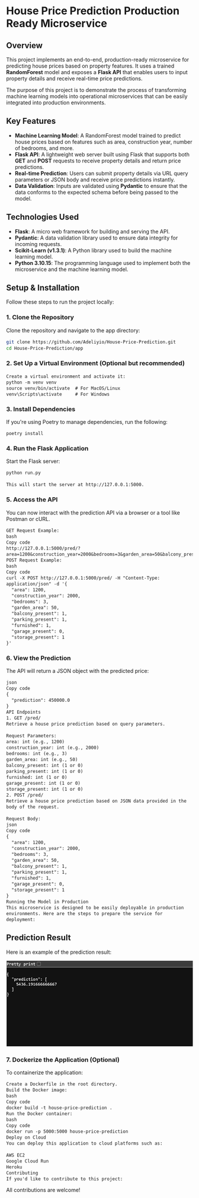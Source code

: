 # House Price Prediction Production Ready Microservice

## Overview

This project implements an end-to-end, production-ready microservice for predicting house prices based on property features. It uses a trained **RandomForest** model and exposes a **Flask API** that enables users to input property details and receive real-time price predictions.

The purpose of this project is to demonstrate the process of transforming machine learning models into operational microservices that can be easily integrated into production environments.

## Key Features

- **Machine Learning Model**: A RandomForest model trained to predict house prices based on features such as area, construction year, number of bedrooms, and more.
- **Flask API**: A lightweight web server built using Flask that supports both **GET** and **POST** requests to receive property details and return price predictions.
- **Real-time Prediction**: Users can submit property details via URL query parameters or JSON body and receive price predictions instantly.
- **Data Validation**: Inputs are validated using **Pydantic** to ensure that the data conforms to the expected schema before being passed to the model.

## Technologies Used

- **Flask**: A micro web framework for building and serving the API.
- **Pydantic**: A data validation library used to ensure data integrity for incoming requests.
- **Scikit-Learn (v1.3.1)**: A Python library used to build the machine learning model.
- **Python 3.10.15**: The programming language used to implement both the microservice and the machine learning model.

## Setup & Installation

Follow these steps to run the project locally:

### 1. Clone the Repository
Clone the repository and navigate to the app directory:
```bash
git clone https://github.com/Adeliyio/House-Price-Prediction.git
cd House-Price-Prediction/app
```
### 2. Set Up a Virtual Environment (Optional but recommended)
```
Create a virtual environment and activate it:
python -m venv venv
source venv/bin/activate  # For MacOS/Linux
venv\Scripts\activate     # For Windows
```
### 3. Install Dependencies
If you're using Poetry to manage dependencies, run the following:
```
poetry install
```
### 4. Run the Flask Application
Start the Flask server:
```
python run.py

This will start the server at http://127.0.0.1:5000.
```
### 5. Access the API
You can now interact with the prediction API via a browser or a tool like Postman or cURL.
```
GET Request Example:
bash
Copy code
http://127.0.0.1:5000/pred/?area=1200&construction_year=2000&bedrooms=3&garden_area=50&balcony_present=1&parking_present=1&furnished=1&garage_present=0&storage_present=1
POST Request Example:
bash
Copy code
curl -X POST http://127.0.0.1:5000/pred/ -H "Content-Type: application/json" -d '{
  "area": 1200,
  "construction_year": 2000,
  "bedrooms": 3,
  "garden_area": 50,
  "balcony_present": 1,
  "parking_present": 1,
  "furnished": 1,
  "garage_present": 0,
  "storage_present": 1
}'
```
### 6. View the Prediction
The API will return a JSON object with the predicted price:
```
json
Copy code
{
  "prediction": 450000.0
}
API Endpoints
1. GET /pred/
Retrieve a house price prediction based on query parameters.

Request Parameters:
area: int (e.g., 1200)
construction_year: int (e.g., 2000)
bedrooms: int (e.g., 3)
garden_area: int (e.g., 50)
balcony_present: int (1 or 0)
parking_present: int (1 or 0)
furnished: int (1 or 0)
garage_present: int (1 or 0)
storage_present: int (1 or 0)
2. POST /pred/
Retrieve a house price prediction based on JSON data provided in the body of the request.

Request Body:
json
Copy code
{
  "area": 1200,
  "construction_year": 2000,
  "bedrooms": 3,
  "garden_area": 50,
  "balcony_present": 1,
  "parking_present": 1,
  "furnished": 1,
  "garage_present": 0,
  "storage_present": 1
}
Running the Model in Production
This microservice is designed to be easily deployable in production environments. Here are the steps to prepare the service for deployment:
```

## Prediction Result

Here is an example of the prediction result:

![Prediction Result](https://github.com/Adeliyio/House-Price-Prediction/raw/main/prediction.jpg)

### 7. Dockerize the Application (Optional)
To containerize the application:
```
Create a Dockerfile in the root directory.
Build the Docker image:
bash
Copy code
docker build -t house-price-prediction .
Run the Docker container:
bash
Copy code
docker run -p 5000:5000 house-price-prediction
Deploy on Cloud
You can deploy this application to cloud platforms such as:

AWS EC2
Google Cloud Run
Heroku
Contributing
If you'd like to contribute to this project:
```

All contributions are welcome!
